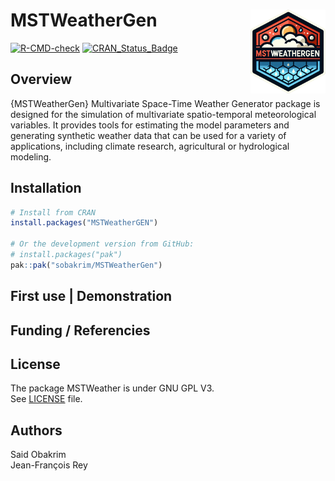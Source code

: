 # MSTWeatherGen <img src="man/figures/MSTWeatherGen.png" align="right" alt="" width="120" />

<!-- badges: start -->
[![R-CMD-check](https://github.com/sobakrim/MSTWeatherGen/actions/workflows/r-package-check.yml/badge.svg)](https://github.com/sobakrim/MSTWeatherGen/actions/workflows/r-package-check.yml)
[![CRAN_Status_Badge](https://www.r-pkg.org/badges/version/MSTWeatherGen)](https://cran.r-project.org/package=MSTWeatherGen)
<!-- badges: end -->

## Overview

{MSTWeatherGen} Multivariate Space-Time Weather Generator package is designed for the simulation of multivariate spatio-temporal meteorological variables. It provides tools for estimating the model parameters and generating synthetic weather data that can be used for a variety of applications, including climate research, agricultural or hydrological modeling.  


## Installation

```r
# Install from CRAN
install.packages("MSTWeatherGEN")

# Or the development version from GitHub:
# install.packages("pak")
pak::pak("sobakrim/MSTWeatherGen")
```

## First use | Demonstration


## Funding / Referencies


## License

The package MSTWeather is under GNU GPL V3.   
See [LICENSE](LICENSE) file.  

## Authors

Said Obakrim  
Jean-François Rey  
